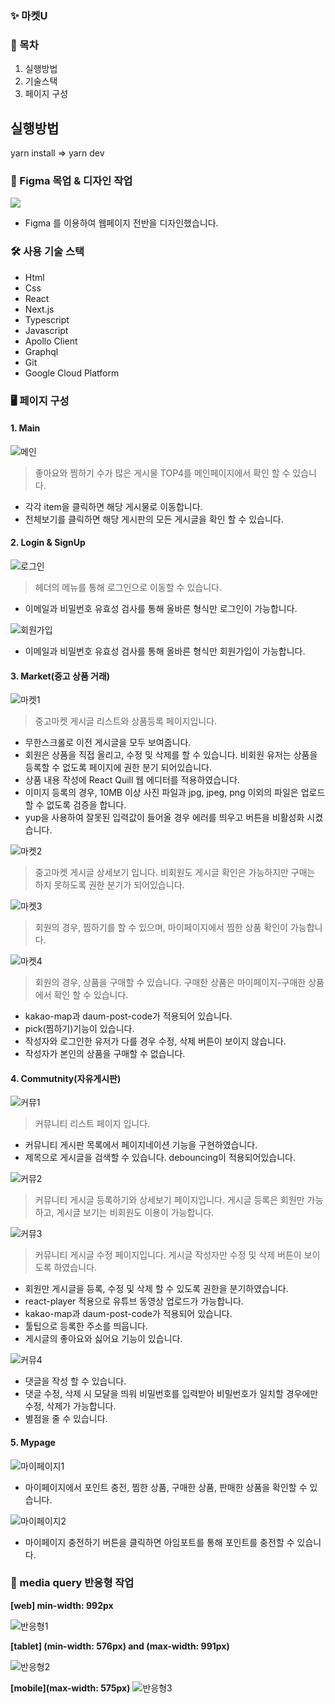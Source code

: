 ### ✨ 마켓U

### 💌 목차

1. 실행방법
2. 기술스택
3. 페이지 구성

## 실행방법

yarn install ⇒ yarn dev

### 🎨 Figma 목업 & 디자인 작업

![](https://velog.velcdn.com/images/hyeun427/post/d00ba451-4dea-44e5-b025-d0f3a0e2219d/image.png)

- Figma 를 이용하여 웹페이지 전반을 디자인했습니다.

### 🛠 사용 기술 스택

- Html
- Css
- React
- Next.js
- Typescript
- Javascript
- Apollo Client
- Graphql
- Git
- Google Cloud Platform

### 🖥 페이지 구성

#### 1. Main

<img src="/readme/1.main.gif" alt="메인" />

> 좋아요와 찜하기 수가 많은 게시물 TOP4를 메인페이지에서 확인 할 수 있습니다.

- 각각 item을 클릭하면 해당 게시물로 이동합니다.
- 전체보기를 클릭하면 해당 게시판의 모든 게시글을 확인 할 수 있습니다.

#### 2. Login & SignUp

<img src="/readme/2.logIn.gif" alt="로그인" />

> 헤더의 메뉴를 통해 로그인으로 이동할 수 있습니다.

- 이메일과 비밀번호 유효성 검사를 통해 올바른 형식만 로그인이 가능합니다.

<img src="/readme/3.singIn.gif" alt="회원가입" />

- 이메일과 비밀번호 유효성 검사를 통해 올바른 형식만 회원가입이 가능합니다.

#### 3. Market(중고 상품 거래)

<img src="/readme/4.market_list_write.gif" alt="마켓1" />

> 중고마켓 게시글 리스트와 상품등록 페이지입니다.

- 무한스크롤로 이전 게시글을 모두 보여줍니다.
- 회원은 상품을 직접 올리고, 수정 및 삭제를 할 수 있습니다. 비회원 유저는 상품을 등록할 수 없도록 페이지에 권한 분기 되어있습니다.
- 상품 내용 작성에 React Quill 웹 에디터를 적용하였습니다.
- 이미지 등록의 경우, 10MB 이상 사진 파일과 jpg, jpeg, png 이외의 파일은 업로드 할 수 없도록 검증을 합니다.
- yup을 사용하여 잘못된 입력값이 들어올 경우 에러를 띄우고 버튼을 비활성화 시켰습니다.

<img src="/readme/5.market_detail_user.gif" alt="마켓2" />

> 중고마켓 게시글 상세보기 입니다.
> 비회원도 게시글 확인은 가능하지만 구매는 하지 못하도록 권한 분기가 되어있습니다.

<img src="/readme/6.market_pick_mypagepick.gif" alt="마켓3" />

> 회원의 경우, 찜하기를 할 수 있으며, 마이페이지에서 찜한 상품 확인이 가능합니다.

<img src="/readme/12.mypage_buy_mypage_buylist.gif" alt="마켓4" />

> 회원의 경우, 상품을 구매할 수 있습니다.
> 구매한 상품은 마이페이지-구매한 상품에서 확인 할 수 있습니다.

- kakao-map과 daum-post-code가 적용되어 있습니다.
- pick(찜하기)기능이 있습니다.
- 작성자와 로그인한 유저가 다를 경우 수정, 삭제 버튼이 보이지 않습니다.
- 작성자가 본인의 상품을 구매할 수 없습니다.

#### 4. Commutnity(자유게시판)

<img src="/readme/7.community_list_search.gif" alt="커뮤1" />

> 커뮤니티 리스트 페이지 입니다.

- 커뮤니티 게시판 목록에서 페이지네이션 기능을 구현하였습니다.
- 제목으로 게시글을 검색할 수 있습니다. debouncing이 적용되어있습니다.

<img src="/readme/8.community_write_detail.gif" alt="커뮤2" />

> 커뮤니티 게시글 등록하기와 상세보기 페이지입니다.
> 게시글 등록은 회원만 가능하고, 게시글 보기는 비회원도 이용이 가능합니다.

<img src="/readme/9.community_update.gif" alt="커뮤3" />

> 커뮤니티 게시글 수정 페이지입니다.
> 게시글 작성자만 수정 및 삭제 버튼이 보이도록 하였습니다.

- 회원만 게시글을 등록, 수정 및 삭제 할 수 있도록 권한을 분기하였습니다.
- react-player 적용으로 유튜브 동영상 업로드가 가능합니다.
- kakao-map과 daum-post-code가 적용되어 있습니다.
- 툴팁으로 등록한 주소를 띄웁니다.
- 게시글의 좋아요와 싫어요 기능이 있습니다.

<img src="/readme/10.community_comment_all.gif" alt="커뮤4" />

- 댓글을 작성 할 수 있습니다.
- 댓글 수정, 삭제 시 모달을 띄워 비밀번호를 입력받아 비밀번호가 일치할 경우에만 수정, 삭제가 가능합니다.
- 별점을 줄 수 있습니다.

#### 5. Mypage

<img src="/readme/13.mypage.gif" alt="마이페이지1" />

- 마이페이지에서 포인트 충전, 찜한 상품, 구매한 상품, 판매한 상품을 확인할 수 있습니다.

<img src="/readme/11.mypage_charge_alert.gif" alt="마이페이지2" />

- 마이페이지 충전하기 버튼을 클릭하면 아임포트를 통해 포인트를 충전할 수 있습니다.

### 📱 media query 반응형 작업

**[web] min-width: 992px**

<img src="/readme/14.media_desktop.gif" alt="반응형1" />

**[tablet] (min-width: 576px) and (max-width: 991px)**

<img src="/readme/15.media_tablet.gif" alt="반응형2" />

**[mobile](max-width: 575px)**
<img src="/readme/16.media_phone.gif" alt="반응형3" />
